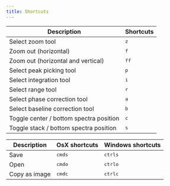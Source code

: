 ```yaml
---
title: Shortcuts
---
```


| Description                             | Shortcuts                |
| --------------------------------------- | ------------------------ |
| Select zoom tool                        | <kbd>z</kbd>             |
| Zoom out (horizontal)                   | <kbd>f</kbd>             |
| Zoom out (horizontal and vertical)      | <kbd>f</kbd><kbd>f</kbd> |
| Select peak picking tool                | <kbd>p</kbd>             |
| Select integration tool                 | <kbd>i</kbd>             |
| Select range tool                       | <kbd>r</kbd>             |
| Select phase correction tool            | <kbd>a</kbd>             |
| Select baseline correction tool         | <kbd>b</kbd>             |
| Toggle center / bottom spectra position | <kbd>c</kbd>             |
| Toggle stack / bottom spectra position  | <kbd>s</kbd>             |

| Description   | OsX shortcuts              | Windows shortcuts           |
| ------------- | -------------------------- | --------------------------- |
| Save          | <kbd>cmd</kbd><kbd>s</kbd> | <kbd>ctrl</kbd><kbd>s</kbd> |
| Open          | <kbd>cmd</kbd><kbd>o</kbd> | <kbd>ctrl</kbd><kbd>o</kbd> |
| Copy as image | <kbd>cmd</kbd><kbd>c</kbd> | <kbd>ctrl</kbd><kbd>c</kbd> |
